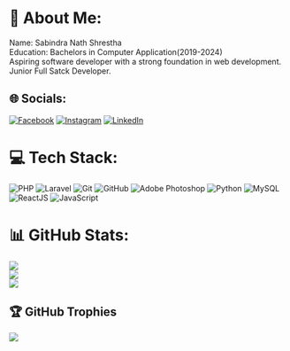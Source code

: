 # 💫 About Me:
Name: Sabindra Nath Shrestha <br>Education: Bachelors in Computer Application(2019-2024)<br>Aspiring software developer with a strong foundation in web development.<br>Junior Full Satck Developer.


## 🌐 Socials:
[![Facebook](https://img.shields.io/badge/Facebook-%231877F2.svg?logo=Facebook&logoColor=white)](https://facebook.com/https://www.facebook.com/cristiano.sabindra?mibextid=LQQJ4d) [![Instagram](https://img.shields.io/badge/Instagram-%23E4405F.svg?logo=Instagram&logoColor=white)](https://instagram.com/https://www.instagram.com/n_ath17?igsh=MWQyN3lhdm83a2loaw%3D%3D&utm_source=qr) [![LinkedIn](https://img.shields.io/badge/LinkedIn-%230077B5.svg?logo=linkedin&logoColor=white)](https://linkedin.com/in/https://www.linkedin.com/in/sabindra-shrestha-81a837234?utm_source=share&utm_campaign=share_via&utm_content=profile&utm_medium=ios_app) 

# 💻 Tech Stack:
![PHP](https://img.shields.io/badge/php-%23777BB4.svg?style=flat-square&logo=php&logoColor=white) ![Laravel](https://img.shields.io/badge/laravel-%23FF2D20.svg?style=flat-square&logo=laravel&logoColor=white) ![Git](https://img.shields.io/badge/git-%23F05033.svg?style=flat-square&logo=git&logoColor=white) ![GitHub](https://img.shields.io/badge/github-%23121011.svg?style=flat-square&logo=github&logoColor=white) ![Adobe Photoshop](https://img.shields.io/badge/adobe%20photoshop-%2331A8FF.svg?style=flat-square&logo=adobe%20photoshop&logoColor=white) ![Python](https://img.shields.io/badge/python-3670A0?style=flat-square&logo=python&logoColor=ffdd54) ![MySQL](https://img.shields.io/badge/mysql-4479A1.svg?style=flat-square&logo=mysql&logoColor=white) ![ReactJS](https://img.shields.io/badge/react-61DAFB.svg?style=flat-square&logo=react&logoColor=white) ![JavaScript](https://img.shields.io/badge/javascript-F7DF1E.svg?style=flat-square&logo=javascript&logoColor=black)


# 📊 GitHub Stats:
![](https://github-readme-stats.vercel.app/api?username=Sabindara17&theme=dark&hide_border=false&include_all_commits=false&count_private=false)<br/>
![](https://github-readme-streak-stats.herokuapp.com/?user=Sabindara17&theme=dark&hide_border=false)<br/>
![](https://github-readme-stats.vercel.app/api/top-langs/?username=Sabindara17&theme=dark&hide_border=false&include_all_commits=false&count_private=false&layout=compact)

## 🏆 GitHub Trophies
![](https://github-profile-trophy.vercel.app/?username=Sabindara17&theme=radical&no-frame=false&no-bg=true&margin-w=4)



